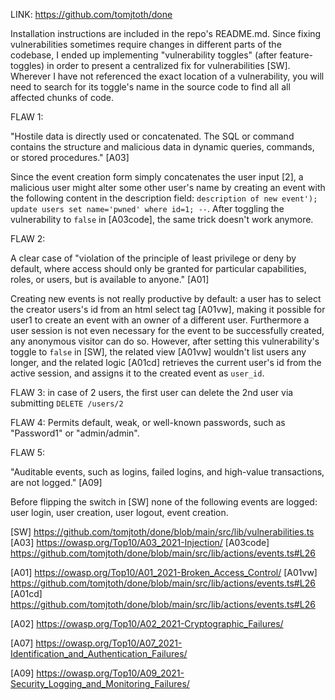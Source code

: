 LINK: https://github.com/tomjtoth/done

Installation instructions are included in the repo's README.md. Since fixing vulnerabilities sometimes require changes in different parts of the codebase, I ended up implementing "vulnerability toggles" (after feature-toggles) in order to present a centralized fix for vulnerabilities [SW]. Wherever I have not referenced the exact location of a vulnerability, you will need to search for its toggle's name in the source code to find all all affected chunks of code.

FLAW 1:

"Hostile data is directly used or concatenated. The SQL or command contains the structure and malicious data in dynamic queries, commands, or stored procedures." [A03]

Since the event creation form simply concatenates the user input [2], a malicious user might alter some other user's name by creating an event with the following content in the description field: `description of new event'); update users set name='pwned' where id=1; --`. After toggling the vulnerability to `false` in [A03code], the same trick doesn't work anymore.

FLAW 2:

A clear case of "violation of the principle of least privilege or deny by default, where access should only be granted for particular capabilities, roles, or users, but is available to anyone." [A01]

Creating new events is not really productive by default: a user has to select the creator users's id from an html select tag [A01vw], making it possible for user1 to create an event with an owner of a different user. Furthermore a user session is not even necessary for the event to be successfully created, any anonymous visitor can do so.
However, after setting this vulnerability's toggle to `false` in [SW], the related view [A01vw] wouldn't list users any longer, and the related logic [A01cd] retrieves the current user's id from the active session, and assigns it to the created event as `user_id`.

FLAW 3:
in case of 2 users, the first user can delete the 2nd user via submitting `DELETE /users/2`

FLAW 4:
Permits default, weak, or well-known passwords, such as "Password1" or "admin/admin".

FLAW 5:

"Auditable events, such as logins, failed logins, and high-value transactions, are not logged." [A09]

Before flipping the switch in [SW] none of the following events are logged: user login, user creation, user logout, event creation.

[SW] https://github.com/tomjtoth/done/blob/main/src/lib/vulnerabilities.ts
[A03] https://owasp.org/Top10/A03_2021-Injection/
[A03code] https://github.com/tomjtoth/done/blob/main/src/lib/actions/events.ts#L26

[A01] https://owasp.org/Top10/A01_2021-Broken_Access_Control/
[A01vw] https://github.com/tomjtoth/done/blob/main/src/lib/actions/events.ts#L26
[A01cd] https://github.com/tomjtoth/done/blob/main/src/lib/actions/events.ts#L26

[A02] https://owasp.org/Top10/A02_2021-Cryptographic_Failures/

[A07] https://owasp.org/Top10/A07_2021-Identification_and_Authentication_Failures/

[A09] https://owasp.org/Top10/A09_2021-Security_Logging_and_Monitoring_Failures/
